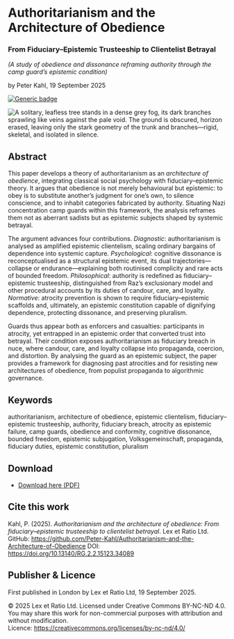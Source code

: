 # Authoritarianism and the Architecture of Obedience

### From Fiduciary–Epistemic Trusteeship to Clientelist Betrayal

_(A study of obedience and dissonance reframing authority through the camp guard’s epistemic condition)_

by Peter Kahl, 19 September 2025

[![Generic badge](https://img.shields.io/badge/DOI-10.13140%2FRG.2.2.15123.34089-blue.svg)](https://doi.org/10.13140/RG.2.2.15123.34089)

![A solitary, leafless tree stands in a dense grey fog, its dark branches sprawling like veins against the pale void. The ground is obscured, horizon erased, leaving only the stark geometry of the trunk and branches—rigid, skeletal, and isolated in silence.](https://github.com/Peter-Kahl/Authoritarianism-and-the-Architecture-of-Obedience/blob/main/atrocity.jpg?raw=true)

## Abstract

This paper develops a theory of authoritarianism as an _architecture of obedience_, integrating classical social psychology with fiduciary–epistemic theory. It argues that obedience is not merely behavioural but epistemic: to obey is to substitute another’s judgment for one’s own, to silence conscience, and to inhabit categories fabricated by authority. Situating Nazi concentration camp guards within this framework, the analysis reframes them not as aberrant sadists but as epistemic subjects shaped by systemic betrayal.

The argument advances four contributions. _Diagnostic_: authoritarianism is analysed as amplified epistemic clientelism, scaling ordinary bargains of dependence into systemic capture. _Psychological_: cognitive dissonance is reconceptualised as a structural epistemic event, its dual trajectories—collapse or endurance—explaining both routinised complicity and rare acts of bounded freedom. _Philosophical_: authority is redefined as fiduciary–epistemic trusteeship, distinguished from Raz’s exclusionary model and other procedural accounts by its duties of candour, care, and loyalty. _Normative_: atrocity prevention is shown to require fiduciary–epistemic scaffolds and, ultimately, an epistemic constitution capable of dignifying dependence, protecting dissonance, and preserving pluralism.

Guards thus appear both as enforcers and casualties: participants in atrocity, yet entrapped in an epistemic order that converted trust into betrayal. Their condition exposes authoritarianism as fiduciary breach in nuce, where candour, care, and loyalty collapse into propaganda, coercion, and distortion. By analysing the guard as an epistemic subject, the paper provides a framework for diagnosing past atrocities and for resisting new architectures of obedience, from populist propaganda to algorithmic governance.

## Keywords

authoritarianism, architecture of obedience, epistemic clientelism, fiduciary–epistemic trusteeship, authority, fiduciary breach, atrocity as epistemic failure, camp guards, obedience and conformity, cognitive dissonance, bounded freedom, epistemic subjugation, Volksgemeinschaft, propaganda, fiduciary duties, epistemic constitution, pluralism

## Download

- [Download here (PDF)](https://raw.githubusercontent.com/Peter-Kahl/Authoritarianism-and-the-Architecture-of-Obedience/master/Kahl_P_Authoritarianism_and_the_Architecture_of_Obedience_2025-09-19.pdf)

## Cite this work

Kahl, P. (2025). _Authoritarianism and the architecture of obedience: From fiduciary–epistemic trusteeship to clientelist betrayal_. Lex et Ratio Ltd. GitHub: https://github.com/Peter-Kahl/Authoritarianism-and-the-Architecture-of-Obedience DOI: https://doi.org/10.13140/RG.2.2.15123.34089


## Publisher & Licence

First published in London by Lex et Ratio Ltd, 19 September 2025.

© 2025 Lex et Ratio Ltd. Licensed under Creative Commons BY-NC-ND 4.0.\
You may share this work for non-commercial purposes with attribution and without modification.\
Licence: https://creativecommons.org/licenses/by-nc-nd/4.0/